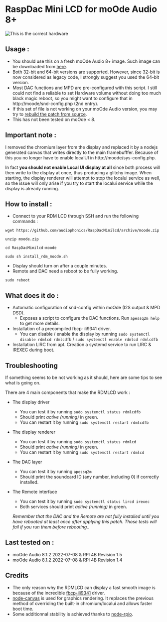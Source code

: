 # RaspDac Mini LCD for moOde Audio 8+

![This is the correct hardware](https://www.audiophonics.fr/img/cms/Images/Produits/15K/15148/rdinpage_2mlcd4.jpg)


## Usage : 
- You should use this on a fresh moOde Audio 8+ image. Such image can be downloaded from [here](https://moodeaudio.org/#download).
- Both 32-bit and 64-bit versions are supported. However, since 32-bit is now considered as legacy code, I strongly suggest you used the 64-bit version.
- Most DAC functions and MPD are pre-configured with this script. I still could not find a reliable to set Hardware volume without doing too much black magic reboot, so you might want to configure that in http://moode/snd-config.php (2nd entry).
- If this set of file is not working on your moOde Audio version, you may try to [rebuild the patch from source](https://github.com/audiophonics/RaspDacMinilcd/tree/patch_compiler).
- This has not been tested on moOde < 8.

## Important note :
I removed the chromium layer from the display and replaced it by a nodejs generated canvas that writes directly to the main framebufffer. 
Because of this you no longer have to enable localUI in http://moode/sys-config.php.

In fact **you should not enable Local UI display at all** since both process will then write to the display at once, thus producing a glitchy image.
When starting, the display renderer will attempt to stop the localui service as well, so the issue will only arise if you try to start the localui service while the display is already running.  


## How to install : 
- Connect to your RDM LCD through SSH and run the following commands : 
```
wget https://github.com/audiophonics/RaspDacMinilcd/archive/moode.zip

unzip moode.zip

cd RaspDacMinilcd-moode

sudo sh install_rdm_moode.sh
```
- Display should turn on after a couple minutes.
- Remote and DAC need a reboot to be fully working.
```
sudo reboot
```

## What does it do : 
- Automatic configuration of snd-config within moOde (I2S output & MPD DSD). 
    - Exposes a script to configure the DAC functions. Run ```apessq2m help``` to get more details.
- Installation of a precompiled fbcp-ili9341 driver.
    - You can disable / enable the display by running ```sudo systemctl disable rdmlcd rdmlcdfb```  / ```sudo systemctl enable rdmlcd rdmlcdfb```
- Installation LIRC from apt. Creation a systemd service to run LIRC & IREXEC during boot.

## Troubleshooting

If something seems to be not working as it should, here are some tips to see what is going on. 

There are 4 main components that make the RDMLCD work : 
* The display driver 
    * You can test it by running ```sudo systemctl status rdmlcdfb```
    * Should print *active (running)* in green.
    * You can restart it by running ```sudo systemctl restart rdmlcdfb```
* The display renderer
    * You can test it by running ```sudo systemctl status rdmlcd```
    * Should print *active (running)* in green.
    * You can restart it by running ```sudo systemctl restart rdmlcd```
* The DAC layer 
    * You can test it by running ```apessq2m```
    * Should print the soundcard ID (any number, including 0) if correctly installed.
* The Remote interface
    * You can test it by running ```sudo systemctl status lircd irexec```
    * Both services should print *active (running)* in green.
    
    *Remember that the DAC and the Remote are not fully installed until you have rebooted at least once after applying this patch. Those tests will fail if you run them before rebooting.*.
 
 

## Last tested on  : 
- moOde Audio 8.1.2 2022-07-08 & RPI 4B Revision 1.5
- moOde Audio 8.1.2 2022-07-08 & RPI 4B Revision 1.4

## Credits 
- The only reason why the RDMLCD can display a fast smooth image is because of the incredible [fbcp-ili9341](https://github.com/juj/fbcp-ili9341) driver.
- [node-canvas](https://github.com/Automattic/node-canvas) is used for graphics rendering. It replaces the previous method of overriding the built-in chromium/localui and allows faster boot time.
- Some additionnal stability is achieved thanks to [node-rpio](https://github.com/jperkin/node-rpio).

